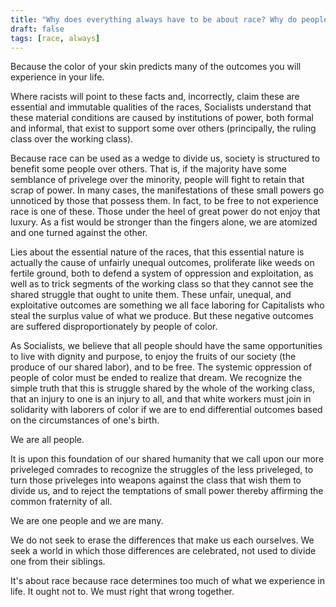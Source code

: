 ```yaml
---
title: "Why does everything always have to be about race? Why do people always have to bring race into it?"
draft: false
tags: [race, always]
---
```


Because the color of your skin predicts many of the outcomes you will experience in your life.  
  
Where racists will point to these facts and, incorrectly, claim these are essential and immutable qualities of the races, Socialists understand that these material conditions are caused by institutions of power, both formal and informal, that exist to support some over others (principally, the ruling class over the working class).  
  
Because race can be used as a wedge to divide us, society is structured to benefit some people over others. That is, if the majority have some semblance of privelege over the minority, people will fight to retain that scrap of power. In many cases, the manifestations of these small powers go unnoticed by those that possess them. In fact, to be free to not experience race is one of these. Those under the heel of great power do not enjoy that luxury. As a fist would be stronger than the fingers alone, we are atomized and one turned against the other.  
  
Lies about the essential nature of the races, that this essential nature is actually the cause of unfairly unequal outcomes, proliferate like weeds on fertile ground, both to defend a system of oppression and exploitation, as well as to trick segments of the working class so that they cannot see the shared struggle that ought to unite them. These unfair, unequal, and exploitative outcomes are something we all face laboring for Capitalists who steal the surplus value of what we produce. But these negative outcomes are suffered disproportionately by people of color.  
  
As Socialists, we believe that all people should have the same opportunities to live with dignity and purpose, to enjoy the fruits of our society (the produce of our shared labor), and to be free. The systemic oppression of people of color must be ended to realize that dream. We recognize the simple truth that this is struggle shared by the whole of the working class, that an injury to one is an injury to all, and that white workers must join in solidarity with laborers of color if we are to end differential outcomes based on the circumstances of one's birth.  
  
We are all people.  
  
It is upon this foundation of our shared humanity that we call upon our more priveleged comrades to recognize the struggles of the less priveleged, to turn those priveleges into weapons against the class that wish them to divide us, and to reject the temptations of small power thereby affirming the common fraternity of all.  
  
We are one people and we are many.  
  
We do not seek to erase the differences that make us each ourselves. We seek a world in which those differences are celebrated, not used to divide one from their siblings.  
  
It's about race because race determines too much of what we experience in life. It ought not to. We must right that wrong together.

